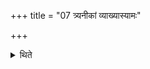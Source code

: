 +++
title = "07 त्र्यनीकां व्याख्यास्यामः"

+++

<details><summary>थिते</summary>

त्र्यनीकां व्याख्यास्यामः ७
</details>
